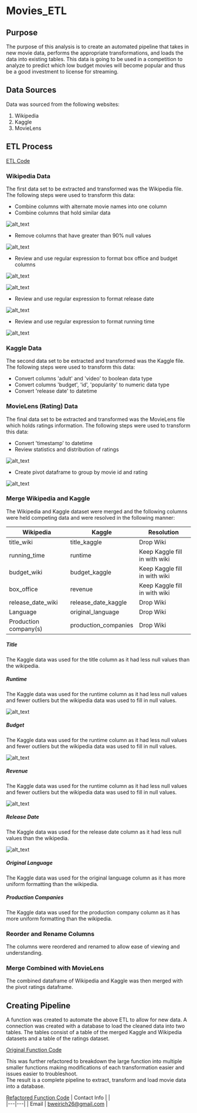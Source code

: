 # Movies_ETL

## Purpose 
The purpose of this analysis is to create an automated pipeline that takes in new movie data, performs the appropriate transformations, and loads the data into existing tables.  This data is going to be used in a competition to analyze to predict which low budget movies will become popular and thus be a good investment to license for streaming.  
 

## Data Sources
Data was sourced from the following websites:
1. Wikipedia
2. Kaggle
3. MovieLens

## ETL Process
[ETL Code](https://github.com/bweirich/Movies_ETL/blob/main/ETL_exploratory.ipynb)

### Wikipedia Data
The first data set to be extracted and transformed was the Wikipedia file.  The following steps were used to transform this data:
- Combine columns with alternate movie names into one column
- Combine columns that hold similar data

![alt_text](https://raw.githubusercontent.com/bweirich/Movies_ETL/main/Images/Combine_Columns.PNG)

- Remove columns that have greater than 90% null values

![alt_text](https://raw.githubusercontent.com/bweirich/Movies_ETL/main/Images/90_delete.PNG)

- Review and use regular expression to format box office and budget columns

![alt_text](https://raw.githubusercontent.com/bweirich/Movies_ETL/main/Images/Box_office.PNG)

![alt_text](https://raw.githubusercontent.com/bweirich/Movies_ETL/main/Images/box_budget_clean.PNG)

- Review and use regular expression to format release date

![alt_text](https://raw.githubusercontent.com/bweirich/Movies_ETL/main/Images/release_date_clean.PNG)

- Review and use regular expression to format running time

![alt_text](https://raw.githubusercontent.com/bweirich/Movies_ETL/main/Images/running_time_clean.PNG)

### Kaggle Data
The second data set to be extracted and transformed was the Kaggle file.  The following steps were used to transform this data:
- Convert columns 'adult' and 'video' to boolean data type
- Convert columns 'budget', 'id', 'popularity' to numeric data type
- Convert 'release date' to datetime

### MovieLens (Rating) Data
The final data set to be extracted and transformed was the MovieLens file which holds ratings information.  The following steps were used to transform this data:
- Convert 'timestamp' to datetime
- Review statistics and distribution of ratings

![alt_text](https://raw.githubusercontent.com/bweirich/Movies_ETL/main/Images/ratings_hist.PNG)

- Create pivot dataframe to group by movie id and rating

![alt_text](https://raw.githubusercontent.com/bweirich/Movies_ETL/main/Images/ratings_pivot.PNG)

### Merge Wikipedia and Kaggle
The Wikipedia and Kaggle dataset were merged and the following columns were held competing data and were resolved in the following manner:

| Wikipedia | Kaggle | Resolution |
|---|---|---|
| title_wiki | title_kaggle | Drop Wiki |
| running_time | runtime | Keep Kaggle fill in with wiki |
| budget_wiki | budget_kaggle | Keep Kaggle fill in with wiki |
| box_office | revenue | Keep Kaggle fill in with wiki |
| release_date_wiki | release_date_kaggle | Drop Wiki |
| Language | original_language | Drop Wiki |
| Production company(s) | production_companies | Drop Wiki |

##### Title 
The Kaggle data was used for the title column as it had less null values than the wikipedia.

##### Runtime 
The Kaggle data was used for the runtime column as it had less null values and fewer outliers but the wikipedia data was used to fill in null values.

![alt_text](https://raw.githubusercontent.com/bweirich/Movies_ETL/main/Images/runtime.PNG)

##### Budget 
The Kaggle data was used for the runtime column as it had less null values and fewer outliers but the wikipedia data was used to fill in null values.

![alt_text](https://raw.githubusercontent.com/bweirich/Movies_ETL/main/Images/budget.PNG)

##### Revenue 
The Kaggle data was used for the runtime column as it had less null values and fewer outliers but the wikipedia data was used to fill in null values.

![alt_text](https://raw.githubusercontent.com/bweirich/Movies_ETL/main/Images/revenue.PNG)

##### Release Date 
The Kaggle data was used for the release date column as it had less null values than the wikipedia.

![alt_text](https://raw.githubusercontent.com/bweirich/Movies_ETL/main/Images/release_date_scatter.PNG)

##### Original Language
The Kaggle data was used for the original language column as it has more uniform formatting than the wikipedia.

##### Production Companies
The Kaggle data was used for the production company column as it has more uniform formatting than the wikipedia.

### Reorder and Rename Columns
The columns were reordered and renamed to allow ease of viewing and understanding.

### Merge Combined with MovieLens
The combined dataframe of Wikipedia and Kaggle was then merged with the pivot ratings dataframe.

## Creating Pipeline 
A function was created to automate the above ETL to allow for new data.  A connection was created with a database to load the cleaned data into two tables.  The tables consist of a table of the merged Kaggle and Wikipedia datasets and a table of the ratings dataset.

[Original Function Code](https://github.com/bweirich/Movies_ETL/blob/main/ETL_create_db_function.ipynb)

This was further refactored to breakdown the large function into multiple smaller functions making modifications of each transformation easier and issues easier to troubleshoot.  
The result is a complete pipeline to extract, transform and load movie data into a database.

[Refactored Function Code]()
| Contact Info | |  
|---|---|
| Email | bweirich26@gmail.com |
